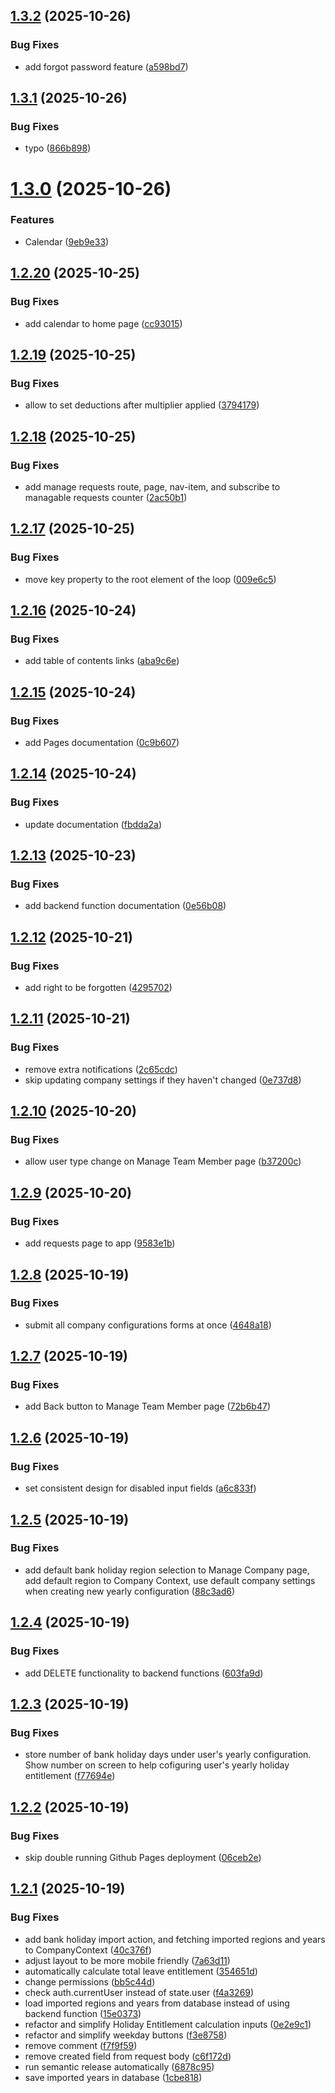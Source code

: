 ## [1.3.2](https://github.com/ArpadGBondor/Leave-Management/compare/v1.3.1...v1.3.2) (2025-10-26)


### Bug Fixes

* add forgot password feature ([a598bd7](https://github.com/ArpadGBondor/Leave-Management/commit/a598bd79bb694ea9901df817a3dbc5683a33cf80))

## [1.3.1](https://github.com/ArpadGBondor/Leave-Management/compare/v1.3.0...v1.3.1) (2025-10-26)


### Bug Fixes

* typo ([866b898](https://github.com/ArpadGBondor/Leave-Management/commit/866b898d741fe066fed2d4a78823e7bfd9a06d26))

# [1.3.0](https://github.com/ArpadGBondor/Leave-Management/compare/v1.2.20...v1.3.0) (2025-10-26)


### Features

* Calendar ([9eb9e33](https://github.com/ArpadGBondor/Leave-Management/commit/9eb9e335f2be001d7bba831dd17f46fdd11ddfdf))

## [1.2.20](https://github.com/ArpadGBondor/Leave-Management/compare/v1.2.19...v1.2.20) (2025-10-25)


### Bug Fixes

* add calendar to home page ([cc93015](https://github.com/ArpadGBondor/Leave-Management/commit/cc93015659b21ae4417f68d02c0c964017e765f2))

## [1.2.19](https://github.com/ArpadGBondor/Leave-Management/compare/v1.2.18...v1.2.19) (2025-10-25)


### Bug Fixes

* allow to set deductions after multiplier applied ([3794179](https://github.com/ArpadGBondor/Leave-Management/commit/379417974e79b2cdcdc5563c9da3f0860cea3b82))

## [1.2.18](https://github.com/ArpadGBondor/Leave-Management/compare/v1.2.17...v1.2.18) (2025-10-25)


### Bug Fixes

* add manage requests route, page, nav-item, and subscribe to managable requests counter ([2ac50b1](https://github.com/ArpadGBondor/Leave-Management/commit/2ac50b1b4a027c6a4e23e9c99d98041cf14e41e3))

## [1.2.17](https://github.com/ArpadGBondor/Leave-Management/compare/v1.2.16...v1.2.17) (2025-10-25)


### Bug Fixes

* move key property to the root element of the loop ([009e6c5](https://github.com/ArpadGBondor/Leave-Management/commit/009e6c57fab90b1b8bbf63aca98eef59c61d5988))

## [1.2.16](https://github.com/ArpadGBondor/Leave-Management/compare/v1.2.15...v1.2.16) (2025-10-24)


### Bug Fixes

* add table of contents links ([aba9c6e](https://github.com/ArpadGBondor/Leave-Management/commit/aba9c6ecf12140e9a39f237031df65d4912f532e))

## [1.2.15](https://github.com/ArpadGBondor/Leave-Management/compare/v1.2.14...v1.2.15) (2025-10-24)


### Bug Fixes

* add Pages documentation ([0c9b607](https://github.com/ArpadGBondor/Leave-Management/commit/0c9b6079942f28b080103a09b472fd1ffdf31b75))

## [1.2.14](https://github.com/ArpadGBondor/Leave-Management/compare/v1.2.13...v1.2.14) (2025-10-24)


### Bug Fixes

* update documentation ([fbdda2a](https://github.com/ArpadGBondor/Leave-Management/commit/fbdda2ab18d0a2a970a75df330dd815b0bb6bad3))

## [1.2.13](https://github.com/ArpadGBondor/Leave-Management/compare/v1.2.12...v1.2.13) (2025-10-23)


### Bug Fixes

* add backend function documentation ([0e56b08](https://github.com/ArpadGBondor/Leave-Management/commit/0e56b089be2c5329f184981cab7cde618de9b96f))

## [1.2.12](https://github.com/ArpadGBondor/Leave-Management/compare/v1.2.11...v1.2.12) (2025-10-21)


### Bug Fixes

* add right to be forgotten ([4295702](https://github.com/ArpadGBondor/Leave-Management/commit/4295702c6a67af0cc8e4ad57bdaf655a1b384b9a))

## [1.2.11](https://github.com/ArpadGBondor/Leave-Management/compare/v1.2.10...v1.2.11) (2025-10-21)


### Bug Fixes

* remove extra notifications ([2c65cdc](https://github.com/ArpadGBondor/Leave-Management/commit/2c65cdc5f32eaf77842011b2762f92f011c0b00f))
* skip updating company settings if they haven't changed ([0e737d8](https://github.com/ArpadGBondor/Leave-Management/commit/0e737d89095db35277452f0caf5bc3d0a1b603f2))

## [1.2.10](https://github.com/ArpadGBondor/Leave-Management/compare/v1.2.9...v1.2.10) (2025-10-20)


### Bug Fixes

* allow user type change on Manage Team Member page ([b37200c](https://github.com/ArpadGBondor/Leave-Management/commit/b37200ccf692399d15acffc09a2263cbb7552a8f))

## [1.2.9](https://github.com/ArpadGBondor/Leave-Management/compare/v1.2.8...v1.2.9) (2025-10-20)


### Bug Fixes

* add requests page to app ([9583e1b](https://github.com/ArpadGBondor/Leave-Management/commit/9583e1b37d34dddc227cba61d812be629bbed195))

## [1.2.8](https://github.com/ArpadGBondor/Leave-Management/compare/v1.2.7...v1.2.8) (2025-10-19)


### Bug Fixes

* submit all company configurations forms at once ([4648a18](https://github.com/ArpadGBondor/Leave-Management/commit/4648a1873676ecee4cca14a8085ba9ce1d199612))

## [1.2.7](https://github.com/ArpadGBondor/Leave-Management/compare/v1.2.6...v1.2.7) (2025-10-19)


### Bug Fixes

* add Back button to Manage Team Member page ([72b6b47](https://github.com/ArpadGBondor/Leave-Management/commit/72b6b473803b08d67ec96d09e1a1a2f0b9dfaae0))

## [1.2.6](https://github.com/ArpadGBondor/Leave-Management/compare/v1.2.5...v1.2.6) (2025-10-19)


### Bug Fixes

* set consistent design for disabled input fields ([a6c833f](https://github.com/ArpadGBondor/Leave-Management/commit/a6c833f266bd13d19797b0fcfe392a6046503221))

## [1.2.5](https://github.com/ArpadGBondor/Leave-Management/compare/v1.2.4...v1.2.5) (2025-10-19)


### Bug Fixes

* add default bank holiday region selection to Manage Company page, add default region to Company Context, use default company settings when creating new yearly configuration ([88c3ad6](https://github.com/ArpadGBondor/Leave-Management/commit/88c3ad6d6b8d16a3c11dece8c12abd4a8c4c2bcd))

## [1.2.4](https://github.com/ArpadGBondor/Leave-Management/compare/v1.2.3...v1.2.4) (2025-10-19)


### Bug Fixes

* add DELETE functionality to backend functions ([603fa9d](https://github.com/ArpadGBondor/Leave-Management/commit/603fa9d8349846890befa7f5a47f81cc4a4afc1a))

## [1.2.3](https://github.com/ArpadGBondor/Leave-Management/compare/v1.2.2...v1.2.3) (2025-10-19)


### Bug Fixes

* store number of bank holiday days under user's yearly configuration. Show number on screen to help cofiguring user's yearly holiday entitlement ([f77694e](https://github.com/ArpadGBondor/Leave-Management/commit/f77694ef83ca35a2bdf7b2ba7e3a8bdc4e19d729))

## [1.2.2](https://github.com/ArpadGBondor/Leave-Management/compare/v1.2.1...v1.2.2) (2025-10-19)


### Bug Fixes

* skip double running Github Pages deployment ([06ceb2e](https://github.com/ArpadGBondor/Leave-Management/commit/06ceb2e3b67f32d468a331e29de44bdfa7aadc1f))

## [1.2.1](https://github.com/ArpadGBondor/Leave-Management/compare/v1.2.0...v1.2.1) (2025-10-19)


### Bug Fixes

* add bank holiday import action, and fetching imported regions and years to CompanyContext ([40c376f](https://github.com/ArpadGBondor/Leave-Management/commit/40c376ff92be2b52d4121831d8f5bf33dc6506c5))
* adjust layout to be more mobile friendly ([7a63d11](https://github.com/ArpadGBondor/Leave-Management/commit/7a63d11210ee0f84682101fdae4ea83a5b391649))
* automatically calculate total leave entitlement ([354651d](https://github.com/ArpadGBondor/Leave-Management/commit/354651d66e7b8be37791d2d8ec62847531926df6))
* change permissions ([bb5c44d](https://github.com/ArpadGBondor/Leave-Management/commit/bb5c44deb08314d933ea09b8b3e9b28a5ee6a019))
* check auth.currentUser instead of state.user ([f4a3269](https://github.com/ArpadGBondor/Leave-Management/commit/f4a3269653b081098b6c063655610c8f58cc1af6))
* load imported regions and years from database instead of using backend function ([15e0373](https://github.com/ArpadGBondor/Leave-Management/commit/15e0373c92280ca2f04b5eb3559c6b0f7409f0c5))
* refactor and simplify Holiday Entitlement calculation inputs ([0e2e9c1](https://github.com/ArpadGBondor/Leave-Management/commit/0e2e9c17eacf58c585217fc95e1847194b869fee))
* refactor and simplify weekday buttons ([f3e8758](https://github.com/ArpadGBondor/Leave-Management/commit/f3e875833f044502db5cd94cede60299788fb65f))
* remove comment ([f7f9f59](https://github.com/ArpadGBondor/Leave-Management/commit/f7f9f59082c5b27d0270814fdaee4f336444f455))
* remove created field from request body ([c6f172d](https://github.com/ArpadGBondor/Leave-Management/commit/c6f172df16f6d593cb73fcde58223ec430b06e44))
* run semantic release automatically ([6878c95](https://github.com/ArpadGBondor/Leave-Management/commit/6878c95bada740b5690e2e6916abba94b0ecb628))
* save imported years in database ([1cbe818](https://github.com/ArpadGBondor/Leave-Management/commit/1cbe81802a23e81d7c053221181edb458fff13af))
